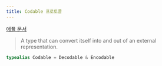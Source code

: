 ```yaml
---
title: Codable 프로토콜
---
```


[애플 문서](https://developer.apple.com/documentation/swift/codable)

> A type that can convert itself into and out of an external representation.

```swift
typealias Codable = Decodable & Encodable
```

